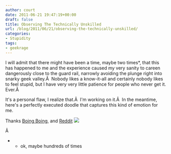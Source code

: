```yaml
---
author: court
date: 2011-06-21 19:47:19+00:00
draft: false
title: Observing The Technically Unskilled
url: /blog/2011/06/21/observing-the-technically-unskilled/
categories:
- Stupidity
tags:
- geekrage
---
```


I will admit that there might have been a time, maybe two times*, that this has happened to me and the experience caused my very sanity to careen dangerously close to the guard rail, narrowly avoiding the plunge right into snarky geek valley.Â  Nobody likes a know-it-all and certainly nobody likes to feel stupid, but I have very very little patience for people who never get it. Ever.Â 

It's a personal flaw, I realize that.Â  I'm working on it.Â  In the meantime, here's a perfectly executed doodle that captures this kind of emotion for me.


Thanks [Boing Boing](http://feedproxy.google.com/~r/boingboing/iBag/~3/uTx4hafCgRE/watching-a-technical.html), and [Reddit](http://www.reddit.com/tb/df8cd)
![](http://imgur.com/6ETb4.gif)



Â 

* - ok, maybe hundreds of times
